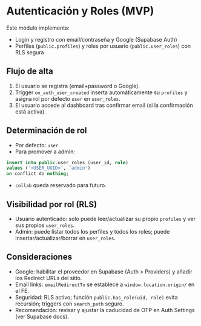 # Autenticación y Roles (MVP)

Este módulo implementa:
- Login y registro con email/contraseña y Google (Supabase Auth)
- Perfiles (`public.profiles`) y roles por usuario (`public.user_roles`) con RLS segura

## Flujo de alta
1. El usuario se registra (email+password o Google).
2. Trigger `on_auth_user_created` inserta automáticamente su `profiles` y asigna rol por defecto `user` en `user_roles`.
3. El usuario accede al dashboard tras confirmar email (si la confirmación está activa).

## Determinación de rol
- Por defecto: `user`.
- Para promover a admin:
```sql
insert into public.user_roles (user_id, role)
values ('<USER_UUID>', 'admin')
on conflict do nothing;
```
- `collab` queda reservado para futuro.

## Visibilidad por rol (RLS)
- Usuario autenticado: solo puede leer/actualizar su propio `profiles` y ver sus propios `user_roles`.
- Admin: puede listar todos los perfiles y todos los roles; puede insertar/actualizar/borrar en `user_roles`.

## Consideraciones
- Google: habilitar el proveedor en Supabase (Auth > Providers) y añadir los Redirect URLs del sitio.
- Email links: `emailRedirectTo` se establece a `window.location.origin/` en el FE.
- Seguridad: RLS activo; función `public.has_role(uid, role)` evita recursión; triggers con `search_path` seguro.
- Recomendación: revisar y ajustar la caducidad de OTP en Auth Settings (ver Supabase docs).
